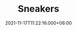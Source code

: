 ---
title: Sneakers
date: 2021-11-17T11:22:16.000+06:00
description: Sneakers
price: '110.89'
priceBefore: '150.99'
shortDescription: Sneakers
productID: "7"
images:
- image: "/uploads/Blue-extravaganza-Sneakers.png"
- image: "/uploads/Orange-Splash-Sneakers.png"

---